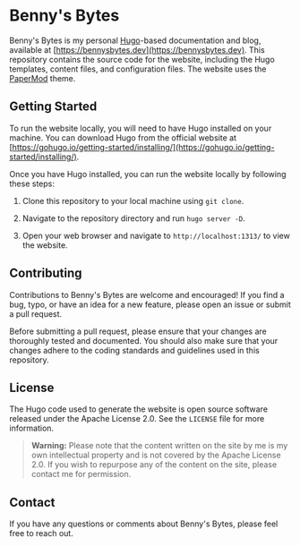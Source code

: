 # Benny's Bytes

Benny's Bytes is my personal [Hugo](https://gohugo.io)-based documentation and blog, available at [https://bennysbytes.dev](https://bennysbytes.dev). This repository contains the source code for the website, including the Hugo templates, content files, and configuration files. The website uses the [PaperMod](https://github.com/adityatelange/hugo-PaperMod) theme.

## Getting Started

To run the website locally, you will need to have Hugo installed on your machine. You can download Hugo from the official website at [https://gohugo.io/getting-started/installing/](https://gohugo.io/getting-started/installing/).

Once you have Hugo installed, you can run the website locally by following these steps:

1. Clone this repository to your local machine using `git clone`.

2. Navigate to the repository directory and run `hugo server -D`.

3. Open your web browser and navigate to `http://localhost:1313/` to view the website.

## Contributing

Contributions to Benny's Bytes are welcome and encouraged! If you find a bug, typo, or have an idea for a new feature, please open an issue or submit a pull request.

Before submitting a pull request, please ensure that your changes are thoroughly tested and documented. You should also make sure that your changes adhere to the coding standards and guidelines used in this repository.

## License

The Hugo code used to generate the website is open source software released under the Apache License 2.0. See the `LICENSE` file for more information.

> **Warning:** Please note that the content written on the site by me is my own intellectual property and is not covered by the Apache License 2.0. If you wish to repurpose any of the content on the site, please contact me for permission.

## Contact

If you have any questions or comments about Benny's Bytes, please feel free to reach out.
